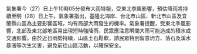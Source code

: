 氣象署今（27）日上午10時05分發布大雨特報，受東北季風影響，預估降雨將持續至明（28）日上午。氣象署指出，基隆北海岸、台北市山區、新北市山區及宜蘭縣山區為主要影響區域，均有局部大雨發生的機率。氣象署提醒，受東北季風影響，北部及東北部地區易出現短時強降雨，民眾應注意瞬間大雨可能造成的積水或交通影響。由於近日雨勢持續，山區土石鬆軟，請民眾特別留意坍方、落石及溪水暴漲等次生災害，避免前往山區活動，以確保安全。
